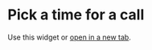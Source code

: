 ---
---

# Pick a time for a call

Use this widget or <a href="https://calendly.com/adriaanvanrossum/call">open in a new tab</a>.

<div style="overflow-y: hidden;">
  <div style="margin-top: -5px;">
    <div class="calendly-inline-widget" data-url="https://calendly.com/adriaanvanrossum/call?hide_event_type_details=1&hide_landing_page_details=1" style="min-width:340px;height:600px;">
    </div>
  </div>
</div>
                                                                                                                                   
<script type="text/javascript" src="https://assets.calendly.com/assets/external/widget.js"></script>

